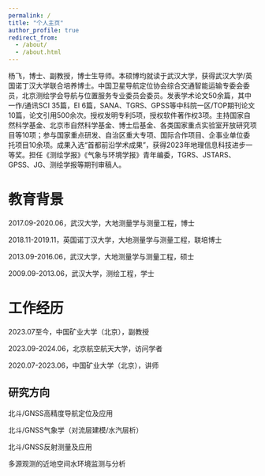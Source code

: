 ```yaml
---
permalink: /
title: "个人主页"
author_profile: true
redirect_from: 
  - /about/
  - /about.html
---
```


杨飞，博士、副教授，博士生导师。本硕博均就读于武汉大学，获得武汉大学/英国诺丁汉大学联合培养博士。中国卫星导航定位协会综合交通智能运输专委会委员，北京测绘学会导航与位置服务专业委员会委员。发表学术论文50余篇，其中一作/通讯SCI 35篇，EI 6篇，SANA、TGRS、GPSS等中科院一区/TOP期刊论文10篇，论文引用500余次。授权发明专利5项，授权软件著作权3项。主持国家自然科学基金、北京市自然科学基金、博士后基金、各类国家重点实验室开放研究项目等10项；参与国家重点研发、自治区重大专项、国际合作项目、企事业单位委托项目10余项。成果入选“首都前沿学术成果”，获得2023年地理信息科技进步一等奖。担任《测绘学报》《气象与环境学报》青年编委，TGRS、JSTARS、GPSS、JG、测绘学报等期刊审稿人。

教育背景
======
2017.09-2020.06，武汉大学，大地测量学与测量工程，博士

2018.11-2019.11，英国诺丁汉大学，大地测量学与测量工程，联培博士

2013.09-2016.06，武汉大学，大地测量学与测量工程，硕士

2009.09-2013.06，武汉大学，测绘工程，学士


工作经历
======
2023.07至今，中国矿业大学（北京），副教授

2023.09-2024.06，北京航空航天大学，访问学者

2020.07-2023.06，中国矿业大学（北京），讲师


 
研究方向
------
北斗/GNSS高精度导航定位及应用

北斗/GNSS气象学（对流层建模/水汽层析）

北斗/GNSS反射测量及应用

多源观测的近地空间水环境监测与分析


